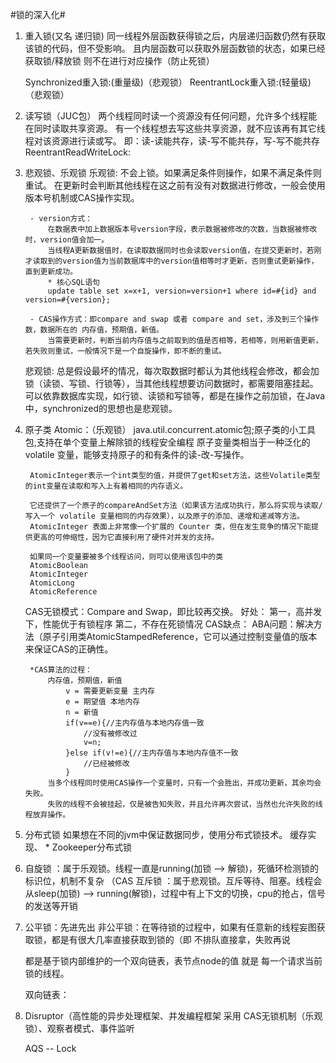 #锁的深入化#

1. 重入锁(又名 递归锁)
    同一线程外层函数获得锁之后，内层递归函数仍然有获取该锁的代码，但不受影响。
    且内层函数可以获取外层函数锁的状态，如果已经获取锁/释放锁 则不在进行对应操作（防止死锁）
    
    Synchronized重入锁:(重量级)（悲观锁）
    ReentrantLock重入锁:(轻量级)（悲观锁）
    
2. 读写锁（JUC包）
    两个线程同时读一个资源没有任何问题，允许多个线程能在同时读取共享资源。
    有一个线程想去写这些共享资源，就不应该再有其它线程对该资源进行读或写。
    即：读-读能共存，读-写不能共存，写-写不能共存
    ReentrantReadWriteLock:

3. 悲观锁、乐观锁
    乐观锁:
        不会上锁。如果满足条件则操作，如果不满足条件则重试。
        在更新时会判断其他线程在这之前有没有对数据进行修改，一般会使用版本号机制或CAS操作实现。
        
        - version方式：
            在数据表中加上数据版本号version字段，表示数据被修改的次数，当数据被修改时，version值会加一。
            当线程A更新数据值时，在读取数据同时也会读取version值，在提交更新时，若刚才读取到的version值为当前数据库中的version值相等时才更新，否则重试更新操作，直到更新成功。
            * 核心SQL语句
            update table set x=x+1, version=version+1 where id=#{id} and version=#{version};    
        
        - CAS操作方式：即compare and swap 或者 compare and set，涉及到三个操作数，数据所在的 内存值，预期值，新值。
            当需要更新时，判断当前内存值与之前取到的值是否相等，若相等，则用新值更新，若失败则重试，一般情况下是一个自旋操作，即不断的重试。
            
    悲观锁:
        总是假设最坏的情况，每次取数据时都认为其他线程会修改，都会加锁（读锁、写锁、行锁等），当其他线程想要访问数据时，都需要阻塞挂起。
        可以依靠数据库实现，如行锁、读锁和写锁等，都是在操作之前加锁，在Java中，synchronized的思想也是悲观锁。
    
4. 原子类
    Atomic：（乐观锁）
        java.util.concurrent.atomic包;原子类的小工具包,支持在单个变量上解除锁的线程安全编程
        原子变量类相当于一种泛化的volatile 变量，能够支持原子的和有条件的读-改-写操作。
        
        AtomicInteger表示一个int类型的值，并提供了get和set方法，这些Volatile类型的int变量在读取和写入上有着相同的内存语义。
        
        它还提供了一个原子的compareAndSet方法（如果该方法成功执行，那么将实现与读取/写入一个 volatile 变量相同的内存效果），以及原子的添加、递增和递减等方法。
        AtomicInteger 表面上非常像一个扩展的 Counter 类，但在发生竞争的情况下能提供更高的可伸缩性，因为它直接利用了硬件对并发的支持。
    
        如果同一个变量要被多个线程访问，则可以使用该包中的类
        AtomicBoolean
        AtomicInteger
        AtomicLong
        AtomicReference
    
    CAS无锁模式：Compare and Swap，即比较再交换。
        好处：
            第一，高并发下，性能优于有锁程序
            第二，不存在死锁情况
        CAS缺点：
            ABA问题：解决方法（原子引用类AtomicStampedReference，它可以通过控制变量值的版本来保证CAS的正确性。      
        
        *CAS算法的过程：
            内存值，预期值，新值
                v = 需要更新变量 主内存
                e = 期望值 本地内存
                n = 新值
                if(v==e){//主内存值与本地内存值一致
                    //没有被修改过
                    v=n;
                }else if(v!=e){//主内存值与本地内存值不一致
                    //已经被修改
                }    
            当多个线程同时使用CAS操作一个变量时，只有一个会胜出，并成功更新，其余均会失败。
            失败的线程不会被挂起，仅是被告知失败，并且允许再次尝试，当然也允许失败的线程放弃操作。

5. 分布式锁
    如果想在不同的jvm中保证数据同步，使用分布式锁技术。
    缓存实现、 * Zookeeper分布式锁

7. 自旋锁 ：属于乐观锁。线程一直是running(加锁 --> 解锁)，死循环检测锁的标识位，机制不复杂 （CAS
   互斥锁 ：属于悲观锁。互斥等待、阻塞。线程会从sleep(加锁) --> running(解锁)，过程中有上下文的切换，cpu的抢占，信号的发送等开销
   
8. 公平锁：先进先出
   非公平锁：在等待锁的过程中，如果有任意新的线程妄图获取锁，都是有很大几率直接获取到锁的（即 不排队直接拿，失败再说
   
   都是基于锁内部维护的一个双向链表，表节点node的值 就是 每一个请求当前锁的线程。
   
   双向链表：
    
6. Disruptor（高性能的异步处理框架、并发编程框架
   采用 CAS无锁机制（乐观锁）、观察者模式、事件监听
   
    
   AQS -- Lock
    
    
    
    
    
    
    
    
    
    
    
    
    
    
    
    